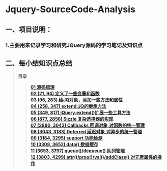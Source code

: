 # Jquery-SourceCode-Analysis
## 一、项目说明：
### 1.主要用来记录学习和研究JQuery源码的学习笔记及知识点


## 二、每小结知识点总结
> **目录**
>> **[01 源码梳理](https://github.com/lotosv2010/Jquery-SourceCode-Analysis/blob/master/doc/Markdown/01-%E6%BA%90%E7%A0%81%E6%A2%B3%E7%90%86.md)**  
>> **[02 (21, 94) 定义了一些变量和函数](https://github.com/lotosv2010/Jquery-SourceCode-Analysis/blob/master/doc/Markdown/02-(21%2C%2094)%E5%AE%9A%E4%B9%89%E4%BA%86%E4%B8%80%E4%BA%9B%E5%8F%98%E9%87%8F%E5%92%8C%E5%87%BD%E6%95%B0.md)**  
>> **[03 (96, 283) 给JQ对象，添加一些方法和属性](https://github.com/lotosv2010/Jquery-SourceCode-Analysis/blob/master/doc/Markdown/03-(96%2C%20283)%E7%BB%99JQ%E5%AF%B9%E8%B1%A1%2C%E6%B7%BB%E5%8A%A0%E6%96%B9%E6%B3%95%E5%92%8C%E5%B1%9E%E6%80%A7.md)**  
>> **[04 (258, 347) extend:JQ的继承方法](https://github.com/lotosv2010/Jquery-SourceCode-Analysis/blob/master/doc/Markdown/04-(258%2C%20347)%20extend%20JQ%E7%9A%84%E7%BB%A7%E6%89%BF%E6%96%B9%E6%B3%95.md)**  
>> **[05 (349, 817) jQuery.extend()扩展一些工具方法](https://github.com/lotosv2010/Jquery-SourceCode-Analysis/blob/master/doc/Markdown/05-(349%2C%20817)%20jQuery.extend()%E6%89%A9%E5%B1%95%E4%B8%80%E4%BA%9B%E5%B7%A5%E5%85%B7%E6%96%B9%E6%B3%95.md)**  
>> **[06 (877, 2856) Sizzle 复杂选择器的实现](https://github.com/lotosv2010/Jquery-SourceCode-Analysis/blob/master/doc/Markdown/06-(877%2C%202856)%20Sizzle%E5%A4%8D%E6%9D%82%E9%80%89%E6%8B%A9%E5%99%A8%E7%9A%84%E5%AE%9E%E7%8E%B0.md)**  
>> **[07 (2880, 3042) Callbacks 回调对象,对函数的统一管理](https://github.com/lotosv2010/Jquery-SourceCode-Analysis/blob/master/doc/Markdown/07-(2880%2C%203042)%20Callbacks%E5%9B%9E%E8%B0%83%E5%AF%B9%E8%B1%A1%E5%AF%B9%E5%87%BD%E6%95%B0%E7%9A%84%E7%BB%9F%E4%B8%80%E7%AE%A1%E7%90%86.md)**  
>> **[08 (3043, 3183) Deferred 延迟对象,对异步的统一管理](https://github.com/lotosv2010/Jquery-SourceCode-Analysis/blob/master/doc/Markdown/08-(3043%2C%203183)%20Deferred%E5%BB%B6%E8%BF%9F%E5%AF%B9%E8%B1%A1%2C%E5%AF%B9%E5%BC%82%E6%AD%A5%E7%9A%84%E7%BB%9F%E4%B8%80%E7%AE%A1%E7%90%86.md)**  
>> **[09 (3184, 3295) support 功能检测](https://github.com/lotosv2010/Jquery-SourceCode-Analysis/blob/master/doc/Markdown/09-(3184%2C%203295)%20support%E5%8A%9F%E8%83%BD%E6%A3%80%E6%B5%8B.md)**  
>> **[10 (3308, 3652) data() 数据缓存](https://github.com/lotosv2010/Jquery-SourceCode-Analysis/blob/master/doc/Markdown/10-(3308%2C%203652)%20data()%E6%95%B0%E6%8D%AE%E7%BC%93%E5%AD%98.md)**  
>> **[11 (3653, 3797) queue()/dequeue() 队列管理](https://github.com/lotosv2010/Jquery-SourceCode-Analysis/blob/master/doc/Markdown/11-(3653%2C%203797)%20queue()%26dequeue()%20%E9%98%9F%E5%88%97%E7%AE%A1%E7%90%86.md)**  
>> **[12 (3803, 4299) attr()/prop()/val()/addClass() 对元素属性的操作](https://github.com/lotosv2010/Jquery-SourceCode-Analysis/blob/master/doc/Markdown/11-(3653%2C%203797)%20queue()%26dequeue()%20%E9%98%9F%E5%88%97%E7%AE%A1%E7%90%86.md)**  
